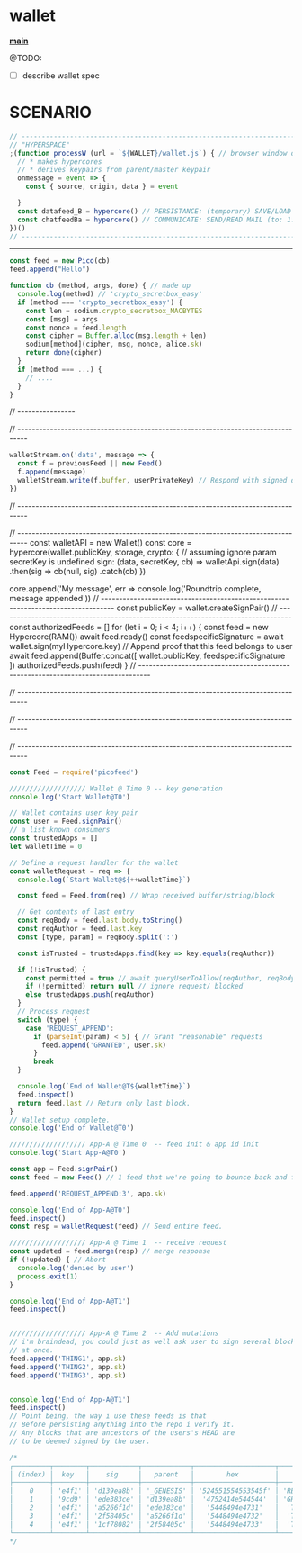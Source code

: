 # wallet
**[main](../README.md)**

@TODO:
* [ ] describe wallet spec

# SCENARIO
```js
// ----------------------------------------------------------------------------
// "HYPERSPACE"
;(function processW (url = `${WALLET}/wallet.js`) { // browser window or iframe
  // * makes hypercores
  // * derives keypairs from parent/master keypair
  onmessage = event => {
    const { source, origin, data } = event

  }
  const datafeed_B = hypercore() // PERSISTANCE: (temporary) SAVE/LOAD DATA
  const chatfeedBa = hypercore() // COMMUNICATE: SEND/READ MAIL (to: 1.peers, 2.local services, 3.topics, 4.public, 5.controlled public/private groups)
})()
// ----------------------------------------------------------------------------
```

---------------------------------------------------------------------------------
```js
const feed = new Pico(cb)
feed.append("Hello")

function cb (method, args, done) { // made up
  console.log(method) // 'crypto_secretbox_easy'
  if (method === 'crypto_secretbox_easy') {
    const len = sodium.crypto_secretbox_MACBYTES
    const [msg] = args
    const nonce = feed.length
    const cipher = Buffer.alloc(msg.length + len)
    sodium[method](cipher, msg, nonce, alice.sk)
    return done(cipher)
  }
  if (method === ...) {
    // ....
  }
}
```
// ----------------

// ---------------------------------------------------------------------------------
```js
walletStream.on('data', message => {
  const f = previousFeed || new Feed()
  f.append(message)
  walletStream.write(f.buffer, userPrivateKey) // Respond with signed data
})
```
// ---------------------------------------------------------------------------------

// ---------------------------------------------------------------------------------
const walletAPI = new Wallet()
const core = hypercore(wallet.publicKey, storage, crypto: {
    // assuming ignore param secretKey is undefined
    sign: (data, secretKey, cb) => walletApi.sign(data)
        .then(sig => cb(null, sig)
        .catch(cb)
  })

core.append('My message', err => console.log('Roundtrip complete, message appended'))
// ---------------------------------------------------------------------------------
const publicKey = wallet.createSignPair()
// ---------------------------------------------------------------------------------
const authorizedFeeds = []
for (let i = 0; i < 4; i++) {
  const feed = new Hypercore(RAM())
  await feed.ready()
  const feedspecificSignature = await wallet.sign(myHypercore.key)
  // Append proof that this feed belongs to user
  await feed.append(Buffer.concat([ wallet.publicKey, feedspecificSignature ])
  authorizedFeeds.push(feed)
}
// ---------------------------------------------------------------------------------

// ---------------------------------------------------------------------------------

// ---------------------------------------------------------------------------------

// ---------------------------------------------------------------------------------
```js
const Feed = require('picofeed')

/////////////////// Wallet @ Time 0 -- key generation
console.log('Start Wallet@T0')

// Wallet contains user key pair
const user = Feed.signPair()
// a list known consumers
const trustedApps = []
let walletTime = 0

// Define a request handler for the wallet
const walletRequest = req => {
  console.log(`Start Wallet@${++walletTime}`)

  const feed = Feed.from(req) // Wrap received buffer/string/block

  // Get contents of last entry
  const reqBody = feed.last.body.toString()
  const reqAuthor = feed.last.key
  const [type, param] = reqBody.split(':')

  const isTrusted = trustedApps.find(key => key.equals(reqAuthor))

  if (!isTrusted) {
    const permitted = true // await queryUserToAllow(reqAuthor, reqBody)
    if (!permitted) return null // ignore request/ blocked
    else trustedApps.push(reqAuthor)
  }
  // Process request
  switch (type) {
    case 'REQUEST_APPEND':
      if (parseInt(param) < 5) { // Grant "reasonable" requests
        feed.append('GRANTED', user.sk)
      }
      break
  }

  console.log(`End of Wallet@T${walletTime}`)
  feed.inspect()
  return feed.last // Return only last block.
}
// Wallet setup complete.
console.log('End of Wallet@T0')

/////////////////// App-A @ Time 0  -- feed init & app id init
console.log('Start App-A@T0')

const app = Feed.signPair()
const feed = new Feed() // 1 feed that we're going to bounce back and forth.

feed.append('REQUEST_APPEND:3', app.sk)

console.log('End of App-A@T0')
feed.inspect()
const resp = walletRequest(feed) // Send entire feed.

/////////////////// App-A @ Time 1  -- receive request
const updated = feed.merge(resp) // merge response
if (!updated) { // Abort
  console.log('denied by user')
  process.exit(1)
}

console.log('End of App-A@T1')
feed.inspect()


/////////////////// App-A @ Time 2  -- Add mutations
// i'm braindead, you could just as well ask user to sign several blocks
// at once.
feed.append('THING1', app.sk)
feed.append('THING2', app.sk)
feed.append('THING3', app.sk)


console.log('End of App-A@T1')
feed.inspect()
// Point being, the way i use these feeds is that
// Before persisting anything into the repo i verify it.
// Any blocks that are ancestors of the users's HEAD are
// to be deemed signed by the user.

/*
┌─────────┬────────┬────────────┬────────────┬────────────────────┬────────────┐
│ (index) │  key   │    sig     │   parent   │        hex         │    utf8    │
├─────────┼────────┼────────────┼────────────┼────────────────────┼────────────┤
│    0    │ 'e4f1' │ 'd139ea8b' │ '_GENESIS' │ '524551554553545f' │ 'REQUEST_' │
│    1    │ '9cd9' │ 'ede383ce' │ 'd139ea8b' │  '4752414e544544'  │ 'GRANTED'  │
│    2    │ 'e4f1' │ 'a5266f1d' │ 'ede383ce' │   '5448494e4731'   │  'THING1'  │
│    3    │ 'e4f1' │ '2f58405c' │ 'a5266f1d' │   '5448494e4732'   │  'THING2'  │
│    4    │ 'e4f1' │ '1cf78082' │ '2f58405c' │   '5448494e4733'   │  'THING3'  │
└─────────┴────────┴────────────┴────────────┴────────────────────┴────────────┘
*/
```